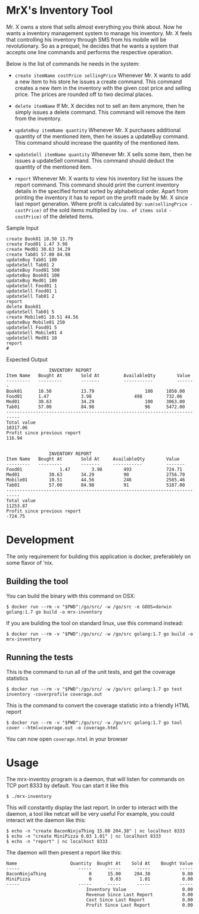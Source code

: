 # MrX's Inventory Tool

Mr. X owns a store that sells almost everything you think about. Now he wants a inventory management system to manage his inventory. Mr. X feels that controlling his inventory through SMS from his mobile will be revolutionary. So as a prequel, he decides that he wants a system that accepts one line commands and performs the respective operation.

Below is the list of commands he needs in the system:
* `create itemName costPrice sellingPrice`
       	Whenever Mr. X wants to add a new item to his store he issues a create command. This command creates a new item in the inventory with the given cost price and selling price. The prices are rounded off to two decimal places.

* `delete itemName`
      	If Mr. X decides not to sell an item anymore, then he simply issues a delete command. This command will remove the item from the inventory.

* `updateBuy itemName quantity`
      	Whenever Mr. X purchases additional quantity of the mentioned item, then he issues a updateBuy command. This command should increase the quantity of the mentioned item.

* `updateSell itemName quantity`
      	Whenever Mr. X sells some item, then he issues a updateSell command. This command should deduct the quantity of the mentioned item.

* `report`
      	Whenever Mr. X wants to view his inventory list he issues the report command. This command should print the current inventory details in the specified format sorted by alphabetical order. Apart from printing the inventory it has to report on the profit made by Mr. X since last report generation. Where profit is calculated by:  `sum(sellingPrice - costPrice)` of the sold items multiplied by `(no. of items sold - costPrice)` of the deleted items.


Sample Input
```
create Book01 10.50 13.79
create Food01 1.47 3.98
create Med01 30.63 34.29
create Tab01 57.00 84.98
updateBuy Tab01 100
updateSell Tab01 2
updateBuy Food01 500
updateBuy Book01 100
updateBuy Med01 100
updateSell Food01 1
updateSell Food01 1
updateSell Tab01 2
report
delete Book01
updateSell Tab01 5
create Mobile01 10.51 44.56
updateBuy Mobile01 250
updateSell Food01 5
updateSell Mobile01 4
updateSell Med01 10
report
#
```
Expected Output
```
              	INVENTORY REPORT
Item Name 	Bought At    	Sold At       	AvailableQty    	Value
--------- 	---------    	-------       	-----------     	-------
Book01    	10.50          	13.79               	100    	1050.00
Food01     	1.47           	3.98               	498     	732.06
Med01     	30.63          	34.29               	100    	3063.00
Tab01     	57.00          	84.98                	96    	5472.00
---------------------------------------------------------------------------
Total value                                                     	10317.06
Profit since previous report                                      	116.94


              	INVENTORY REPORT
Item Name 	Bought At    	Sold At  	AvailableQty    	Value
--------- 	---------    	-------  	-----------     	-------
Food01          	1.47      	3.98       	493           	724.71
Med01          	30.63     	34.29        	90          	2756.70
Mobile01       	10.51     	44.56       	246          	2585.46
Tab01          	57.00     	84.98        	91          	5187.00
---------------------------------------------------------------------------
Total value                                                   	11253.87
Profit since previous report                                   	-724.75
```

# Development
The only requirement for building this application is docker, preferablely on some flavor of 'nix.

## Building the tool

You can build the binary with this command on OSX:

	$ docker run --rm -v "$PWD":/go/src/ -w /go/src -e GOOS=darwin golang:1.7 go build -o mrx-inventory

If you are building the tool on standard linux, use this command instead:

	$ docker run --rm -v "$PWD":/go/src/ -w /go/src golang:1.7 go build -o mrx-inventory

## Running the tests
This is the command to run all of the unit tests, and get the coverage statistics

	$ docker run --rm -v "$PWD":/go/src/ -w /go/src golang:1.7 go test inventory -coverprofile coverage.out

This is the command to convert the coverage statistic into a friendly HTML report

	$ docker run --rm -v "$PWD":/go/src/ -w /go/src golang:1.7 go tool cover --html=coverage.out -o coverage.html 

You can now open `coverage.html` in your browser

# Usage
The mrx-inventoy program is a daemon, that will listen for commands on TCP port 8333 by default.  You can start it like this

	$ ./mrx-inventory

This will constantly display the last report.  In order to interact with the daemon, a tool like netcat will be very useful  For example, you could interact wit the daemon like this:

	$ echo -n "create BaconNinjaThing 15.00 204.38" | nc localhost 8333
	$ echo -n "create MiniPizza 0.03 1.01" | nc localhost 8333
	$ echo -n "report" | nc localhost 8333

The daemon will then present a report like this:

```
Name                    Quantity  Bought At    Sold At    Bought Value
-----                      -----      -----      -----           -----
BaconNinjaThing                0      15.00     204.38            0.00
MiniPizza                      0       0.03       1.01            0.00
-----                      -----      -----      -----           -----
                              Inventory Value                     0.00
                              Revenue Since Last Report           0.00
                              Cost Since Last Report              0.00
                              Profit Since Last Report            0.00
```
